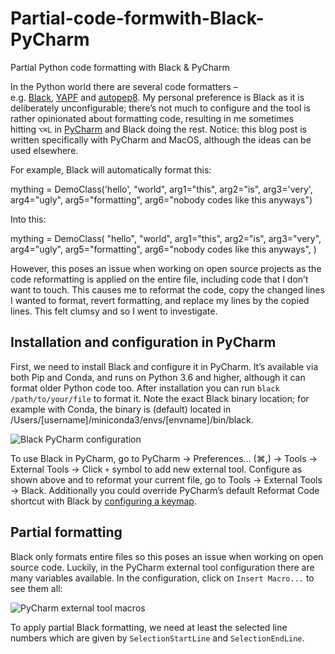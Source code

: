 # Partial-code-formwith-Black-PyCharm
Partial Python code formatting with Black &amp; PyCharm

In the Python world there are several code formatters – e.g. [Black](https://github.com/ambv/black), [YAPF](https://github.com/google/yapf) and [autopep8](https://github.com/hhatto/autopep8). My personal preference is Black as it is deliberately unconfigurable; there’s not much to configure and the tool is rather opinionated about formatting code, resulting in me sometimes hitting `⌥⌘L` in [PyCharm](https://www.jetbrains.com/help/pycharm/reformatting-source-code.html) and Black doing the rest. Notice: this blog post is written specifically with PyCharm and MacOS, although the ideas can be used elsewhere.

For example, Black will automatically format this:

mything = DemoClass('hello', "world",
                    arg1="this",
                        arg2="is",
                            arg3='very',
                                arg4="ugly",
                                    arg5="formatting",
                    arg6="nobody codes like this anyways")

Into this:

mything = DemoClass(
    "hello",
    "world",
    arg1="this",
    arg2="is",
    arg3="very",
    arg4="ugly",
    arg5="formatting",
    arg6="nobody codes like this anyways",
)

However, this poses an issue when working on open source projects as the code reformatting is applied on the entire file, including code that I don’t want to touch. This causes me to reformat the code, copy the changed lines I wanted to format, revert formatting, and replace my lines by the copied lines. This felt clumsy and so I went to investigate.

## Installation and configuration in PyCharm

First, we need to install Black and configure it in PyCharm. It’s available via both Pip and Conda, and runs on Python 3.6 and higher, although it can format older Python code too. After installation you can run `black /path/to/your/file` to format it. Note the exact Black binary location; for example with Conda, the binary is (default) located in /Users/[username]/miniconda3/envs/[envname]/bin/black.

![Black PyCharm configuration](https://godatadriven.com/wp-content/images/bash-black-formatting-selection/pycharm-configuration.png)

To use Black in PyCharm, go to PyCharm -> Preferences… (⌘,) -> Tools -> External Tools -> Click `+` symbol to add new external tool. Configure as shown above and to reformat your current file, go to Tools -> External Tools -> Black. Additionally you could override PyCharm’s default Reformat Code shortcut with Black by [configuring a keymap](https://www.jetbrains.com/help/pycharm/configuring-keyboard-and-mouse-shortcuts.html).

## Partial formatting

Black only formats entire files so this poses an issue when working on open source code. Luckily, in the PyCharm external tool configuration there are many variables available. In the configuration, click on `Insert Macro...` to see them all:

![PyCharm external tool macros](https://godatadriven.com/wp-content/images/bash-black-formatting-selection/pycharm-macros.png)

To apply partial Black formatting, we need at least the selected line numbers which are given by `SelectionStartLine` and `SelectionEndLine`.
